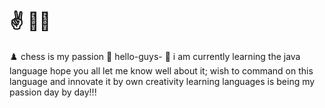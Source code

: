 # :v: :raising_hand_man:
:chess_pawn:
chess is my passion  :no_good:
hello-guys-
:wave: 
i am currently learning the java language
hope you all let me know well about it;
wish to command on this language and innovate it by own creativity
learning languages is being my passion day by day!!!

